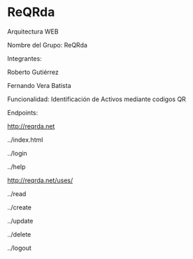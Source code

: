 # ReQRda
Arquitectura WEB

Nombre del Grupo: ReQRda

Integrantes:

Roberto Gutiérrez

Fernando Vera Batista

Funcionalidad: Identificación de Activos mediante codigos QR

Endpoints:

http://reqrda.net

../index.html

../login

../help

http://reqrda.net/uses/

../read

../create

../update

../delete

../logout


